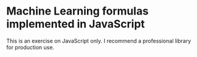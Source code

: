 # Machine Learning formulas implemented in JavaScript

This is an exercise on JavaScript only. I recommend a professional
library for production use.